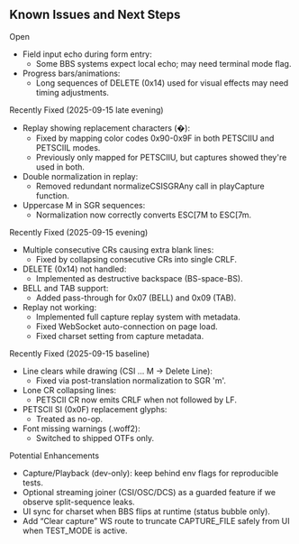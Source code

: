 Known Issues and Next Steps
---------------------------

Open
- Field input echo during form entry:
  - Some BBS systems expect local echo; may need terminal mode flag.
- Progress bars/animations:
  - Long sequences of DELETE (0x14) used for visual effects may need timing adjustments.

Recently Fixed (2025-09-15 late evening)
- Replay showing replacement characters (�):
  - Fixed by mapping color codes 0x90-0x9F in both PETSCIIU and PETSCIIL modes.
  - Previously only mapped for PETSCIIU, but captures showed they're used in both.
- Double normalization in replay:
  - Removed redundant normalizeCSISGRAny call in playCapture function.
- Uppercase M in SGR sequences:
  - Normalization now correctly converts ESC[7M to ESC[7m.

Recently Fixed (2025-09-15 evening)
- Multiple consecutive CRs causing extra blank lines:
  - Fixed by collapsing consecutive CRs into single CRLF.
- DELETE (0x14) not handled:
  - Implemented as destructive backspace (BS-space-BS).
- BELL and TAB support:
  - Added pass-through for 0x07 (BELL) and 0x09 (TAB).
- Replay not working:
  - Implemented full capture replay system with metadata.
  - Fixed WebSocket auto-connection on page load.
  - Fixed charset setting from capture metadata.

Recently Fixed (2025-09-15 baseline)
- Line clears while drawing (CSI … M → Delete Line):
  - Fixed via post-translation normalization to SGR 'm'.
- Lone CR collapsing lines:
  - PETSCII CR now emits CRLF when not followed by LF.
- PETSCII SI (0x0F) replacement glyphs:
  - Treated as no-op.
- Font missing warnings (.woff2):
  - Switched to shipped OTFs only.

Potential Enhancements
- Capture/Playback (dev-only): keep behind env flags for reproducible tests.
- Optional streaming joiner (CSI/OSC/DCS) as a guarded feature if we observe split-sequence leaks.
- UI sync for charset when BBS flips at runtime (status bubble only).
- Add “Clear capture” WS route to truncate CAPTURE_FILE safely from UI when TEST_MODE is active.

